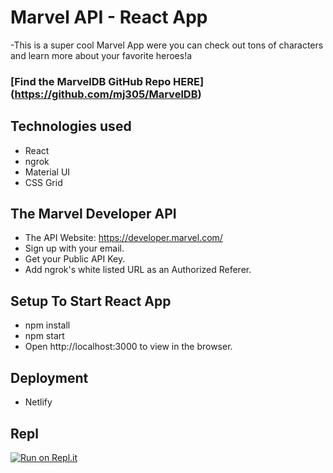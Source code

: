# Marvel API  -  React App

-This is a super cool Marvel App were you can check out tons of characters and learn more about your favorite heroes!a

### [Find the MarvelDB GitHub Repo HERE] (https://github.com/mj305/MarvelDB)


## Technologies used
- React
- ngrok
- Material UI 
- CSS Grid


## The Marvel Developer API
- The API Website: https://developer.marvel.com/
- Sign up with your email.
- Get your Public API Key.
- Add ngrok's white listed URL as an Authorized Referer. 


## Setup To Start React App
- npm install
- npm start
- Open http://localhost:3000 to view in the browser.


## Deployment
- Netlify 

## Repl 
[![Run on Repl.it](https://repl.it/badge/github/mj305/Marvel)](https://repl.it/github/mj305/Marvel)
